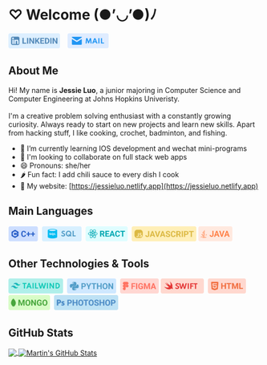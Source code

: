 <h1>♡ Welcome (●’◡’●)ﾉ</h1>

<p align="left">
<a href="https://www.linkedin.com/in/jessie-luo-bc076/" target="_blank"><img height="30" src="https://github.com/JessieLuo30/JessieLuo30/blob/main/linkedin.png"></a>
&nbsp;&nbsp;
<a href="mailto:jluo30@jhu.edu" target="_blank"><img height="30" src="https://github.com/JessieLuo30/JessieLuo30/blob/main/mail.png"></a>&nbsp;&nbsp;&nbsp;&nbsp;&nbsp;

</p>

## About Me
Hi! My name is <b>Jessie Luo</b>, a junior majoring in Computer Science and Computer Engineering at Johns Hopkins Univeristy.
<br><br>
I'm a creative problem solving enthusiast with a constantly growing curiosity. Always ready to start on new projects and learn new skills. Apart from hacking stuff, I like cooking, crochet, badminton, and fishing.
<br>
- 🌱 I’m currently learning IOS development and wechat mini-programs
- 👯 I'm looking to collaborate on full stack web apps
- 😄 Pronouns: she/her
- 🌶️ Fun fact: I add chili sauce to every dish I cook
- 🔗 My website: [https://jessieluo.netlify.app](https://jessieluo.netlify.app)


## Main Languages
<a target="_blank" href="https://jessieluo.netlify.app/portfolio/backend"><img height="30" src="https://github.com/JessieLuo30/JessieLuo30/blob/main/languages/c.png"></a>&nbsp;
<a target="_blank" href="https://jessieluo.netlify.app/portfolio/databases"><img height="30" src="https://github.com/JessieLuo30/JessieLuo30/blob/main/languages/sql.png"></a>&nbsp;
<a target="_blank" href="https://jessieluo.netlify.app/portfolio/frontend"><img height="30" src="https://github.com/JessieLuo30/JessieLuo30/blob/main/languages/react.png"></a>&nbsp;
<a target="_blank"  href="https://jessieluo.netlify.app/portfolio/frontend"><img height="30" src="https://github.com/JessieLuo30/JessieLuo30/blob/main/languages/js.png"></a>
<a target="_blank"  href="https://jessieluo.netlify.app/portfolio/backend"><img height="30" src="https://github.com/JessieLuo30/JessieLuo30/blob/main/languages/java.png"></a>&nbsp;

## Other Technologies & Tools
<a target="_blank" ><img height="30" src="https://github.com/JessieLuo30/JessieLuo30/blob/main/languages/tailwind.png"></a>&nbsp;
<a target="_blank"><img height="30" src="https://github.com/JessieLuo30/JessieLuo30/blob/main/languages/python.png"></a>&nbsp;
<a target="_blank"><img height="30" src="https://github.com/JessieLuo30/JessieLuo30/blob/main/languages/figma.png"></a>
<a target="_blank"><img height="30" src="https://github.com/JessieLuo30/JessieLuo30/blob/main/languages/swift.png"></a>&nbsp;
<a target="_blank"><img height="30" src="https://github.com/JessieLuo30/JessieLuo30/blob/main/languages/html.png"></a>&nbsp;
<a target="_blank"><img height="30" src="https://github.com/JessieLuo30/JessieLuo30/blob/main/languages/mongo.png"></a>&nbsp;
<a target="_blank"><img height="30" src="https://github.com/JessieLuo30/JessieLuo30/blob/main/languages/ps.png"></a>&nbsp;

## GitHub Stats

<a href="https://github.com/JessieLuo30">
  <img align="center" src="https://github-readme-stats.vercel.app/api/top-langs/?username=JessieLuo30&hide=java,html,tex&title_color=ffffff&text_color=c9cacc&icon_color=2bbc8a&bg_color=1d1f21&langs_count=3" />
</a>
<a href="https://github.com/JessieLuo30">
  <img align="center" src="https://github-readme-stats.vercel.app/api?username=JessieLuo30&show_icons=true&line_height=27&count_private=true&title_color=ffffff&text_color=c9cacc&icon_color=2bbc8a&bg_color=1d1f21" alt="Martin's GitHub Stats" />
</a>

</div>


